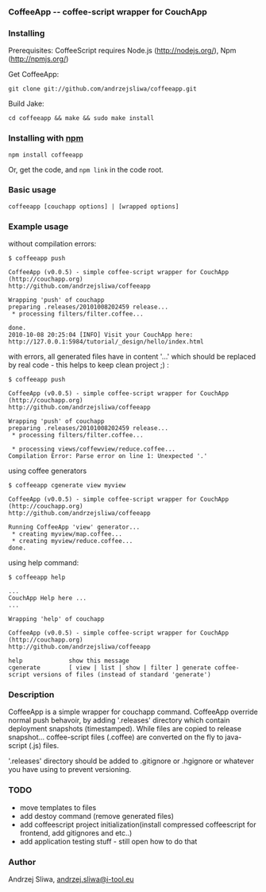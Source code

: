 ### CoffeeApp -- coffee-script wrapper for CouchApp

### Installing

Prerequisites: CoffeeScript requires Node.js (<http://nodejs.org/>), Npm (http://npmjs.org/)

Get CoffeeApp:

    git clone git://github.com/andrzejsliwa/coffeeapp.git

Build Jake:

    cd coffeeapp && make && sudo make install

### Installing with [npm](http://npmjs.org/)

    npm install coffeeapp

Or, get the code, and `npm link` in the code root.

### Basic usage

    coffeeapp [couchapp options] | [wrapped options]

### Example usage


without compilation errors:

    $ coffeeapp push

    CoffeeApp (v0.0.5) - simple coffee-script wrapper for CouchApp (http://couchapp.org)
    http://github.com/andrzejsliwa/coffeeapp

    Wrapping 'push' of couchapp
    preparing .releases/20101008202459 release...
     * processing filters/filter.coffee...

    done.
    2010-10-08 20:25:04 [INFO] Visit your CouchApp here:
    http://127.0.0.1:5984/tutorial/_design/hello/index.html

with errors, all generated files have in content '...' which should be replaced by real code - this helps to keep clean project ;) :

    $ coffeeapp push

    CoffeeApp (v0.0.5) - simple coffee-script wrapper for CouchApp (http://couchapp.org)
    http://github.com/andrzejsliwa/coffeeapp

    Wrapping 'push' of couchapp
    preparing .releases/20101008202459 release...
     * processing filters/filter.coffee...

     * processing views/coffewview/reduce.coffee...
    Compilation Error: Parse error on line 1: Unexpected '.'


using coffee generators

    $ coffeeapp cgenerate view myview

    CoffeeApp (v0.0.5) - simple coffee-script wrapper for CouchApp (http://couchapp.org)
    http://github.com/andrzejsliwa/coffeeapp

    Running CoffeeApp 'view' generator...
     * creating myview/map.coffee...
     * creating myview/reduce.coffee...
    done.

using help command:

    $ coffeeapp help

    ...
    CouchApp Help here ...
    ...

    Wrapping 'help' of couchapp

    CoffeeApp (v0.0.5) - simple coffee-script wrapper for CouchApp (http://couchapp.org)
    http://github.com/andrzejsliwa/coffeeapp

    help             show this message
    cgenerate        [ view | list | show | filter ] generate coffee-script versions of files (instead of standard 'generate')


### Description

CoffeeApp is a simple wrapper for couchapp command. CoffeeApp override normal push behavoir, by adding '.releases' directory
which contain deployment snapshots (timestamped). While files are copied to release snapshot... coffee-script files (.coffee)
are converted on the fly to java-script (.js) files.

'.releases' directory should be added to .gitignore or .hgignore or whatever you have using to prevent versioning.

### TODO

* move templates to files
* add destoy command (remove generated files)
* add coffeescript project initialization(install compressed coffeescript for frontend, add gitignores and etc..)
* add application testing stuff - still open how to do that

### Author

Andrzej Sliwa, andrzej.sliwa@i-tool.eu
